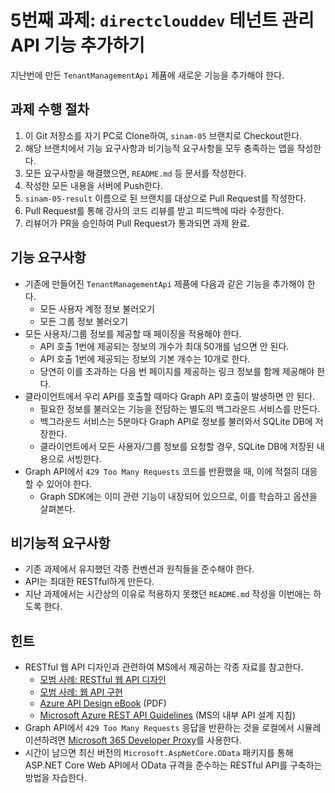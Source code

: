 # 5번째 과제: `directclouddev` 테넌트 관리 API 기능 추가하기

지난번에 만든 `TenantManagementApi` 제품에 새로운 기능을 추가해야 한다.

## 과제 수행 절차

1. 이 Git 저장소를 자기 PC로 Clone하여, `sinam-05` 브랜치로 Checkout한다.
2. 해당 브랜치에서 기능 요구사항과 비기능적 요구사항을 모두 충족하는 앱을 작성한다.
3. 모든 요구사항을 해결했으면, `README.md` 등 문서를 작성한다.
4. 작성한 모든 내용을 서버에 Push한다.
5. `sinam-05-result` 이름으로 된 브랜치를 대상으로 Pull Request를 작성한다.
6. Pull Request를 통해 강사의 코드 리뷰를 받고 피드백에 따라 수정한다.
7. 리뷰어가 PR을 승인하여 Pull Request가 통과되면 과제 완료.

## 기능 요구사항

- 기존에 만들어진 `TenantManagementApi` 제품에 다음과 같은 기능을 추가해야 한다.
  - 모든 사용자 계정 정보 불러오기
  - 모든 그룹 정보 불러오기
- 모든 사용자/그룹 정보를 제공할 때 페이징을 적용해야 한다.
  - API 호출 1번에 제공되는 정보의 개수가 최대 50개를 넘으면 안 된다.
  - API 호출 1번에 제공되는 정보의 기본 개수는 10개로 한다.
  - 당연히 이를 초과하는 다음 번 페이지를 제공하는 링크 정보를 함께 제공해야 한다.
- 클라이언트에서 우리 API를 호출할 때마다 Graph API 호출이 발생하면 안 된다.
  - 필요한 정보를 불러오는 기능을 전담하는 별도의 백그라운드 서비스를 만든다.
  - 백그라운드 서비스는 5분마다 Graph API로 정보를 불러와서 SQLite DB에 저장한다.
  - 클라이언트에서 모든 사용자/그룹 정보를 요청할 경우, SQLite DB에 저장된 내용으로 서빙한다.
- Graph API에서 `429 Too Many Requests` 코드를 반환했을 때, 이에 적절히 대응할 수 있어야 한다.
  - Graph SDK에는 이미 관련 기능이 내장되어 있으므로, 이를 학습하고 옵션을 살펴본다.

## 비기능적 요구사항

- 기존 과제에서 유지했던 각종 컨벤션과 원칙들을 준수해야 한다.
- API는 최대한 RESTful하게 만든다.
- 지난 과제에서는 시간상의 이유로 적용하지 못했던 `README.md` 작성을 이번에는 하도록 한다.

## 힌트

- RESTful 웹 API 디자인과 관련하여 MS에서 제공하는 각종 자료를 참고한다.
  - [모범 사례: RESTful 웹 API 디자인](https://learn.microsoft.com/ko-kr/azure/architecture/best-practices/api-design)
  - [모범 사례: 웹 API 구현](https://learn.microsoft.com/ko-kr/azure/architecture/best-practices/api-implementation)
  - [Azure API Design eBook](https://azure.microsoft.com/mediahandler/files/resourcefiles/api-design/Azure_API-Design_Guide_eBook.pdf) (PDF)
  - [Microsoft Azure REST API Guidelines](https://aka.ms/azapi/guidelines) (MS의 내부 API 설계 지침)
- Graph API에서 `429 Too Many Requests` 응답을 반환하는 것을 로컬에서 시뮬레이션하려면 [Microsoft 365 Developer Proxy](https://github.com/microsoft/m365-developer-proxy)를 사용한다.
- 시간이 남으면 최신 버전의 `Microsoft.AspNetCore.OData` 패키지를 통해 ASP.NET Core Web API에서 OData 규격을 준수하는 RESTful API를 구축하는 방법을 자습한다.
